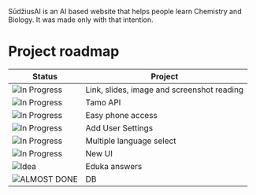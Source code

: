 SūdžiusAI is an AI based website that helps people learn Chemistry and Biology.
It was made only with that intention.

# Project roadmap

| Status                                                                | Project                                                             |
|-----------------------------------------------------------------------|----------------------------------------------------------------------|
| ![In Progress](https://img.shields.io/badge/status-In_Progress-yellow)| Link, slides, image and screenshot reading               |
| ![In Progress](https://img.shields.io/badge/status-In_Progress-yellow)| Tamo API                                                 |
| ![In Progress](https://img.shields.io/badge/status-In_Progress-yellow)| Easy phone access                                        |      
| ![In Progress](https://img.shields.io/badge/status-In_Progress-yellow)| Add User Settings                                        |
| ![In Progress](https://img.shields.io/badge/status-In_Progress-yellow)| Multiple language select                                 |
| ![In Progress](https://img.shields.io/badge/status-In_Progress-yellow)| New UI                                                   |
| ![Idea](https://img.shields.io/badge/status-Idea-blue)                | Eduka answers                                            |
| ![ALMOST DONE](https://img.shields.io/badge/status-Near-red)           | DB                                                       |

